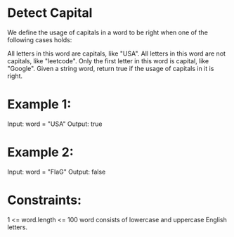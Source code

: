 # Detect Capital


We define the usage of capitals in a word to be right when one of the following cases holds:

All letters in this word are capitals, like "USA".
All letters in this word are not capitals, like "leetcode".
Only the first letter in this word is capital, like "Google".
Given a string word, return true if the usage of capitals in it is right.


# Example 1:

Input: word = "USA"
Output: true

# Example 2:

Input: word = "FlaG"
Output: false

# Constraints:

1 <= word.length <= 100
word consists of lowercase and uppercase English letters.
